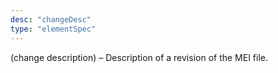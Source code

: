 ```yaml
---
desc: "changeDesc"
type: "elementSpec"
---
```


(change description) – Description of a revision of the MEI file.
